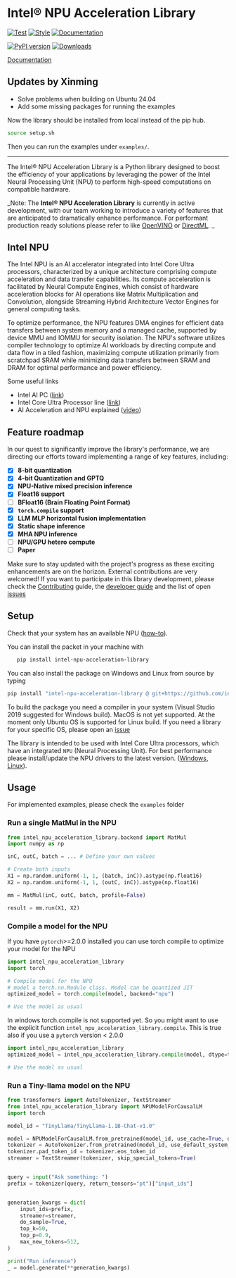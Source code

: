 # Intel® NPU Acceleration Library

[![Test](https://github.com/intel/intel-npu-acceleration-library/actions/workflows/test.yml/badge.svg)](https://github.com/intel/intel-npu-acceleration-library/actions/workflows/test.yml) [![Style](https://github.com/intel/intel-npu-acceleration-library/actions/workflows/style.yml/badge.svg)](https://github.com/intel/intel-npu-acceleration-library/actions/workflows/style.yml) [![Documentation](https://github.com/intel/intel-npu-acceleration-library/actions/workflows/documentation.yml/badge.svg)](https://github.com/intel/intel-npu-acceleration-library/actions/workflows/documentation.yml)

[![PyPI version](https://badge.fury.io/py/intel-npu-acceleration-library.svg)](https://badge.fury.io/py/intel-npu-acceleration-library) [![Downloads](https://static.pepy.tech/badge/intel-npu-acceleration-library)](https://pepy.tech/project/intel-npu-acceleration-library)

[Documentation](https://intel.github.io/intel-npu-acceleration-library/)

## Updates by Xinming
- Solve problems when building on Ubuntu 24.04
- Add some missing packages for running the examples

Now the library should be installed from local instead of the pip hub.
```bash
source setup.sh
```
Then you can run the examples under `examples/`.

-----------------------------------------
The Intel® NPU Acceleration Library is a Python library designed to boost the efficiency of your applications by leveraging the power of the Intel Neural Processing Unit (NPU) to perform high-speed computations on compatible hardware.

_Note: The **Intel® NPU Acceleration Library** is currently in active development, with our team  working to introduce a variety of features that are anticipated to dramatically enhance performance. For performant production ready solutions please refer to like [OpenVINO](https://github.com/openvinotoolkit/openvino) or [DirectML](https://devblogs.microsoft.com/directx/introducing-neural-processor-unit-npu-support-in-directml-developer-preview/). _

## Intel NPU

The Intel NPU is an AI accelerator integrated into Intel Core Ultra processors, characterized by a unique architecture comprising compute acceleration and data transfer capabilities. Its compute acceleration is facilitated by Neural Compute Engines, which consist of hardware acceleration blocks for AI operations like Matrix Multiplication and Convolution, alongside Streaming Hybrid Architecture Vector Engines for general computing tasks.

To optimize performance, the NPU features DMA engines for efficient data transfers between system memory and a managed cache, supported by device MMU and IOMMU for security isolation. The NPU's software utilizes compiler technology to optimize AI workloads by directing compute and data flow in a tiled fashion, maximizing compute utilization primarily from scratchpad SRAM while minimizing data transfers between SRAM and DRAM for optimal performance and power efficiency.

Some useful links

- Intel AI PC ([link](https://www.intel.com/content/www/us/en/products/docs/processors/core-ultra/ai-pc.html?wapkw=NPU))
- Intel Core Ultra Processor line ([link](https://www.intel.com/content/www/us/en/products/docs/processors/core-ultra/core-ultra-series-1-product-brief.html?wapkw=NPU))
- AI Acceleration and NPU explained ([video](https://www.youtube.com/watch?v=QSzNoX0qplE))

## Feature roadmap

In our quest to significantly improve the library's performance, we are directing our efforts toward implementing a range of key features, including:

- [x] **8-bit quantization**
- [x] **4-bit Quantization and GPTQ**
- [x] **NPU-Native mixed precision inference**
- [x] **Float16 support**
- [ ] **BFloat16 (Brain Floating Point Format)**
- [x] **`torch.compile` support**
- [x] **LLM MLP horizontal fusion implementation**
- [x] **Static shape inference**
- [x] **MHA NPU inference**
- [ ] **NPU/GPU hetero compute**
- [ ] **Paper**

Make sure to stay updated with the project's progress as these exciting enhancements are on the horizon. External contributions are very welcomed! If you want to participate in this library development, please check the [Contributing](CONTRIBUTING.md) guide, the [developer guide](https://intel.github.io/intel-npu-acceleration-library/developer.html) and the list of open [issues](https://github.com/intel/intel-npu-acceleration-library/issues)

## Setup

Check that your system has an available NPU ([how-to](https://www.intel.com/content/www/us/en/support/articles/000097597/processors.html)).

You can install the packet in your machine with

```bash
   pip install intel-npu-acceleration-library
```

You can also install the package on Windows and Linux from source by typing

```bash
pip install "intel-npu-acceleration-library @ git+https://github.com/intel/intel-npu-acceleration-library.git"
```

To build the package you need a compiler in your system (Visual Studio 2019 suggested for Windows build). MacOS is not yet supported. At the moment only Ubuntu OS is supported for Linux build. If you need a library for your specific OS, please open an [issue](https://github.com/intel/intel-npu-acceleration-library/issues)

The library is intended to be used with Intel Core Ultra processors, which have an integrated `NPU` (Neural Processing Unit). For best performance please install/update the NPU drivers to the latest version. ([Windows](https://www.intel.com/content/www/us/en/download/794734/intel-npu-driver-windows.html), [Linux](https://github.com/intel/linux-npu-driver)).

## Usage

For implemented examples, please check the `examples` folder

### Run a single MatMul in the NPU

```python
from intel_npu_acceleration_library.backend import MatMul
import numpy as np

inC, outC, batch = ... # Define your own values

# Create both inputs
X1 = np.random.uniform(-1, 1, (batch, inC)).astype(np.float16)
X2 = np.random.uniform(-1, 1, (outC, inC)).astype(np.float16)

mm = MatMul(inC, outC, batch, profile=False)

result = mm.run(X1, X2)

```

### Compile a model for the NPU

If you have `pytorch`>=2.0.0 installed you can use torch compile to optimize your model for the NPU

```python
import intel_npu_acceleration_library
import torch

# Compile model for the NPU
# model a torch.nn.Module class. Model can be quantized JIT
optimized_model = torch.compile(model, backend="npu")

# Use the model as usual

```

In windows torch.compile is not supported yet. So you might want to use the explicit function `intel_npu_acceleration_library.compile`. This is true also if you use a `pytorch` version < 2.0.0

```python
import intel_npu_acceleration_library
optimized_model = intel_npu_acceleration_library.compile(model, dtype=torch.int8)

# Use the model as usual

```

### Run a Tiny-llama model on the NPU

```python
from transformers import AutoTokenizer, TextStreamer
from intel_npu_acceleration_library import NPUModelForCausalLM
import torch

model_id = "TinyLlama/TinyLlama-1.1B-Chat-v1.0"

model = NPUModelForCausalLM.from_pretrained(model_id, use_cache=True, dtype=torch.int8).eval()
tokenizer = AutoTokenizer.from_pretrained(model_id, use_default_system_prompt=True)
tokenizer.pad_token_id = tokenizer.eos_token_id
streamer = TextStreamer(tokenizer, skip_special_tokens=True)


query = input("Ask something: ")
prefix = tokenizer(query, return_tensors="pt")["input_ids"]


generation_kwargs = dict(
    input_ids=prefix,
    streamer=streamer,
    do_sample=True,
    top_k=50,
    top_p=0.9,
    max_new_tokens=512,
)

print("Run inference")
_ = model.generate(**generation_kwargs)

```
